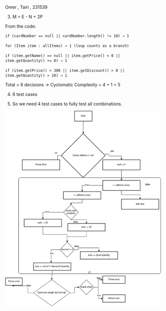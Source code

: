 Omer , Tairi , 231539

3) M = E - N + 2P

From the code:

    if (cardNumber == null || cardNumber.length() != 10) → 1

    for (Item item : allItems) → 1 (loop counts as a branch)

    if (item.getName() == null || item.getPrice() < 0 || item.getQuantity() <= 0) → 1

    if (item.getPrice() > 300 || item.getDiscount() > 0 || item.getQuantity() > 10) → 1

Total = 6 decisions → Cyclomatic Complexity = 4 + 1 = 5

4) 6 test cases

5) So we need 4 test cases to fully test all combinations.

![Control Flow Graph](SI_LAB2.drawio.png)

